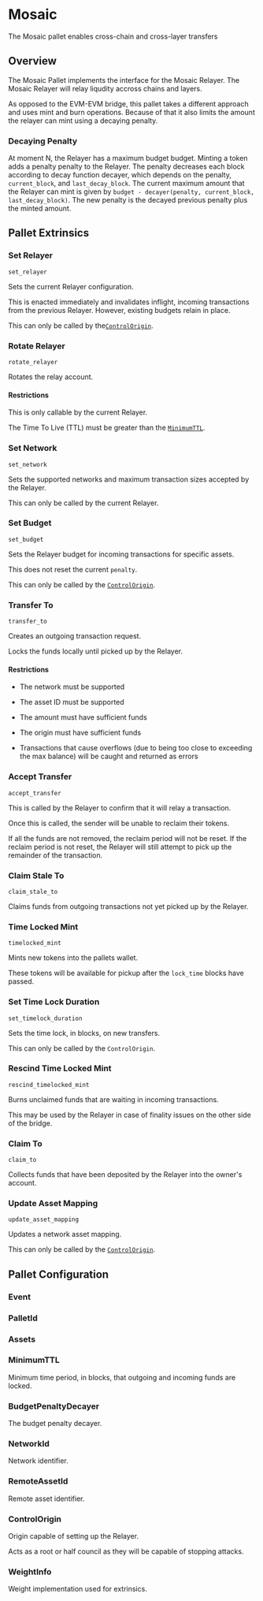 # Mosaic

The Mosaic pallet enables cross-chain and cross-layer transfers

## Overview

The Mosaic Pallet implements the interface for the Mosaic Relayer. The Mosaic 
Relayer will relay liqudity accross chains and layers.

As opposed to the EVM-EVM bridge, this pallet takes a different approach and 
uses mint and burn operations. Because of that it also limits the amount the 
relayer can mint using a decaying penalty.

### Decaying Penalty

At moment N, the Relayer has a maximum budget budget. Minting a token adds a 
penalty penalty to the Relayer. The penalty decreases each block according to 
decay function decayer, which depends on the penalty, `current_block`, and 
`last_decay_block`. The current maximum amount that the Relayer can mint is 
given by `budget - decayer(penalty, current_block, last_decay_block)`. The new 
penalty is the decayed previous penalty plus the minted amount.

## Pallet Extrinsics

### Set Relayer 

`set_relayer`

Sets the current Relayer configuration.

This is enacted immediately and invalidates inflight, incoming transactions from
the previous Relayer. However, existing budgets relain in place.

This can only be called by the[`ControlOrigin`](#controlorigin). 
### Rotate Relayer

`rotate_relayer`

Rotates the relay account.

#### Restrictions

This is only callable by the current Relayer.

The Time To Live (TTL) must be greater than the [`MinimumTTL`](#minimumttl).

### Set Network

`set_network`

Sets the supported networks and maximum transaction sizes accepted by the 
Relayer.

This can only be called by the current Relayer.

### Set Budget

`set_budget`

Sets the Relayer budget for incoming transactions for specific assets.

This does not reset the current `penalty`.

This can only be called by the [`ControlOrigin`](#controlorigin).

### Transfer To 

`transfer_to`

Creates an outgoing transaction request.

Locks the funds locally until picked up by the Relayer.

#### Restrictions

* The network must be supported

* The asset ID must be supported

* The amount must have sufficient funds

* The origin must have sufficient funds

* Transactions that cause overflows (due to being too close to exceeding the max 
  balance) will be caught and returned as errors

### Accept Transfer 

`accept_transfer`

This is called by the Relayer to confirm that it will relay a transaction.

Once this is called, the sender will be unable to reclaim their tokens.

If all the funds are not removed, the reclaim period will not be reset. If the 
reclaim period is not reset, the Relayer will still attempt to pick up the 
remainder of the transaction.

### Claim Stale To 

`claim_stale_to`

Claims funds from outgoing transactions not yet picked up by the Relayer.

### Time Locked Mint 

`timelocked_mint`

Mints new tokens into the pallets wallet.

These tokens will be available for pickup after the `lock_time` blocks have 
passed.

### Set Time Lock Duration

`set_timelock_duration`

Sets the time lock, in blocks, on new transfers.

This can only be called by the `ControlOrigin`.

### Rescind Time Locked Mint

`rescind_timelocked_mint`

Burns unclaimed funds that are waiting in incoming transactions.

This may be used by the Relayer in case of finality issues on the other side of 
the bridge.

### Claim To 

`claim_to`

Collects funds that have been deposited by the Relayer into the owner's account.

### Update Asset Mapping

`update_asset_mapping`

Updates a network asset mapping.

This can only be called by the [`ControlOrigin`](#controlorigin).

## Pallet Configuration

### Event

### PalletId

### Assets

### MinimumTTL

Minimum time period, in blocks, that outgoing and incoming funds are locked.

### BudgetPenaltyDecayer

The budget penalty decayer.

### NetworkId

Network identifier.

### RemoteAssetId

Remote asset identifier.

### ControlOrigin

Origin capable of setting up the Relayer.

Acts as a root or half council as they will be capable of stopping attacks.

### WeightInfo

Weight implementation used for extrinsics.
